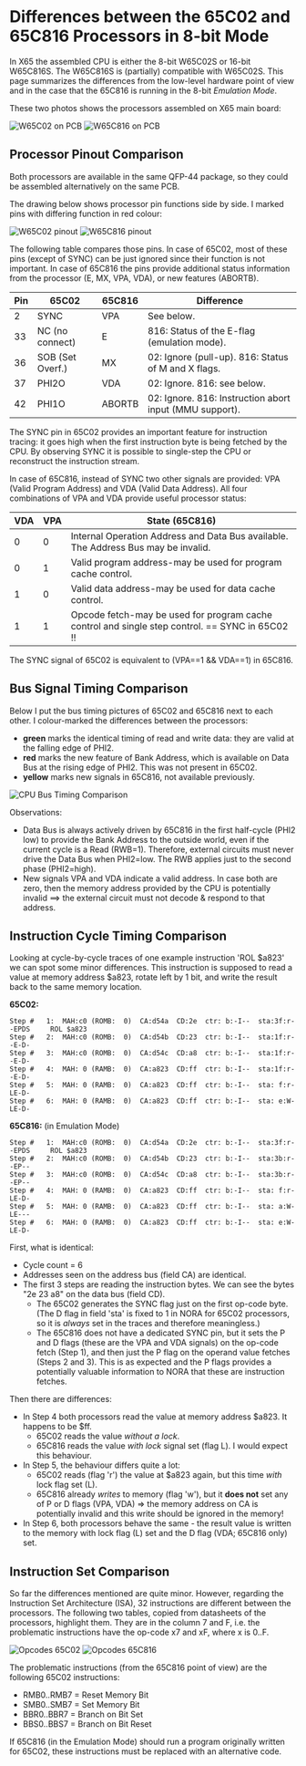 Differences between the 65C02 and 65C816 Processors in 8-bit Mode
====================================================================

In X65 the assembled CPU is either the 8-bit W65C02S or 16-bit W65C816S. 
The W65C816S is (partially) compatible with W65C02S. 
This page summarizes the differences from the low-level hardware point of view and in the case that the 65C816
is running in the 8-bit *Emulation Mode*.

These two photos shows the processors assembled on X65 main board:

![W65C02 on PCB](../Photos/w65c02_pcb.jpg)
![W65C816 on PCB](../Photos/w65c816_pcb.jpg)


Processor Pinout Comparison
----------------------------

Both processors are available in the same QFP-44 package, so they could be assembled alternatively on the same PCB.




The drawing below shows processor pin functions side by side.
I marked pins with differing function in red colour:

![W65C02 pinout](pic/w65c02_pinout_marked.drawio.png)
![W65C816 pinout](pic/w65c816_pinout_marked.drawio.png)

The following table compares those pins.
In case of 65C02, most of these pins (except of SYNC) can be just ignored since their function is not important.
In case of 65C816 the pins provide additional status information from the processor (E, MX, VPA, VDA),
or new features (ABORTB).

| Pin | 65C02            | 65C816 | Difference                                              |
|-----|------------------|--------|---------------------------------------------------------|
| 2   | SYNC             | VPA    | See below.                                              |
| 33  | NC (no connect)  | E      | 816: Status of the E-flag (emulation mode).             |
| 36  | SOB (Set Overf.) | MX     | 02: Ignore (pull-up). 816: Status of M and X flags.     |
| 37  | PHI2O            | VDA    | 02: Ignore. 816: see below.                             |
| 42  | PHI1O            | ABORTB | 02: Ignore. 816: Instruction abort input (MMU support). |


The SYNC pin in 65C02 provides an important feature for instruction tracing: it goes high when 
the first instruction byte is being fetched by the CPU. By observing SYNC it is possible to single-step
the CPU or reconstruct the instruction stream.

In case of 65C816, instead of SYNC two other signals are provided: VPA (Valid Program Address)
and VDA (Valid Data Address). All four combinations of VPA and VDA provide useful processor status:

| VDA | VPA | State (65C816)                                                                                  |
|-----|-----|-------------------------------------------------------------------------------------------------|
| 0   | 0   | Internal Operation Address and Data Bus available. The Address Bus may be invalid.              |
| 0   | 1   | Valid program address-may be used for program cache control.                                    |
| 1   | 0   | Valid data address-may be used for data cache control.                                          |
| 1   | 1   | Opcode fetch-may be used for program cache control and single step control. == SYNC in 65C02 !! |

The SYNC signal of 65C02 is equivalent to (VPA==1 && VDA==1) in 65C816.


Bus Signal Timing Comparison
-----------------------------

Below I put the bus timing pictures of 65C02 and 65C816 next to each other.
I colour-marked the differences between the processors: 
* **green** marks the identical timing of read and write data: they are valid at the falling edge of PHI2.
* **red** marks the new feature of Bank Address, which is available on Data Bus at the rising edge of PHI2.
    This was not present in 65C02.
* **yellow** marks new signals in 65C816, not available previously.

![CPU Bus Timing Comparison](pic/cpu02vs816bustiming.drawio.png)

Observations:

* Data Bus is always actively driven by 65C816 in the first half-cycle (PHI2 low) to provide the Bank Address to the outside world,
    even if the current cycle is a Read (RWB=1). Therefore, external circuits must never drive the Data Bus
    when PHI2=low. The RWB applies just to the second phase (PHI2=high).
* New signals VPA and VDA indicate a valid address. In case both are zero, then the memory address provided by the CPU is potentially
    invalid ==> the external circuit must not decode & respond to that address.


Instruction Cycle Timing Comparison
-------------------------------------

Looking at cycle-by-cycle traces of one example instruction 'ROL $a823' we can spot some minor differences.
This instruction is supposed to read a value at memory address $a823, rotate left by 1 bit, and write the result
back to the same memory location.

**65C02:**

    Step #   1:  MAH:c0 (ROMB:  0)  CA:d54a  CD:2e  ctr: b:-I--  sta:3f:r--EPDS     ROL $a823
    Step #   2:  MAH:c0 (ROMB:  0)  CA:d54b  CD:23  ctr: b:-I--  sta:1f:r--E-D-     
    Step #   3:  MAH:c0 (ROMB:  0)  CA:d54c  CD:a8  ctr: b:-I--  sta:1f:r--E-D-     
    Step #   4:  MAH: 0 (RAMB:  0)  CA:a823  CD:ff  ctr: b:-I--  sta:1f:r--E-D-     
    Step #   5:  MAH: 0 (RAMB:  0)  CA:a823  CD:ff  ctr: b:-I--  sta: f:r-LE-D-     
    Step #   6:  MAH: 0 (RAMB:  0)  CA:a823  CD:ff  ctr: b:-I--  sta: e:W-LE-D-     


**65C816:** (in Emulation Mode)

    Step #   1:  MAH:c0 (ROMB:  0)  CA:d54a  CD:2e  ctr: b:-I--  sta:3f:r--EPDS     ROL $a823
    Step #   2:  MAH:c0 (ROMB:  0)  CA:d54b  CD:23  ctr: b:-I--  sta:3b:r--EP--     
    Step #   3:  MAH:c0 (ROMB:  0)  CA:d54c  CD:a8  ctr: b:-I--  sta:3b:r--EP--     
    Step #   4:  MAH: 0 (RAMB:  0)  CA:a823  CD:ff  ctr: b:-I--  sta: f:r-LE-D-     
    Step #   5:  MAH: 0 (RAMB:  0)  CA:a823  CD:ff  ctr: b:-I--  sta: a:W-LE---     
    Step #   6:  MAH: 0 (RAMB:  0)  CA:a823  CD:ff  ctr: b:-I--  sta: e:W-LE-D-     

First, what is identical:
* Cycle count = 6
* Addresses seen on the address bus (field CA) are identical.
* The first 3 steps are reading the instruction bytes. We can see the bytes "2e 23 a8" on the data bus (field CD).
    - The 65C02 generates the SYNC flag just on the first op-code byte. (The D flag in field 'sta' is fixed to 1 in NORA for 65C02 processors, 
        so it is *always* set in the traces and therefore meaningless.)
    - The 65C816 does not have a dedicated SYNC pin, but it sets the P and D flags (these are the VPA and VDA signals)
        on the op-code fetch (Step 1), and then just the P flag on the operand value fetches (Steps 2 and 3).
        This is as expected and the P flags provides a potentially valuable information to NORA that these are instruction fetches.

Then there are differences:
* In Step 4 both processors read the value at memory address $a823. It happens to be $ff.
    - 65C02 reads the value *without a lock*.
    - 65C816 reads the value *with lock* signal set (flag L). I would expect this behaviour.
* In Step 5, the behaviour differs quite a lot:
    - 65C02 reads (flag 'r') the value at $a823 again, but this time *with* lock flag set (L).
    - 65C816 already *writes* to memory (flag 'w'), but it **does not** set any of P or D flags (VPA, VDA) => the memory address on CA
        is potentially invalid and this write should be ignored in the memory! 
* In Step 6, both processors behave the same - the result value is written to the memory with lock flag (L) set
    and the D flag (VDA; 65C816 only) set.


Instruction Set Comparison
----------------------------

So far the differences mentioned are quite minor.
However, regarding the Instruction Set Architecture (ISA), 32 instructions are different between the processors.
The following two tables, copied from datasheets of the processors, highlight them.
They are in the column 7 and F, i.e. the problematic instructions have the op-code x7 and xF, where x is 0..F.

![Opcodes 65C02](pic/opcodes02-collision.png)
![Opcodes 65C816](pic/opcodes816-collision.png)

The problematic instructions (from the 65C816 point of view) are the following 65C02 instructions:
* RMB0..RMB7 = Reset Memory Bit
* SMB0..SMB7 = Set Memory Bit
* BBR0..BBR7 = Branch on Bit Set
* BBS0..BBS7 = Branch on Bit Reset

If 65C816 (in the Emulation Mode) should run a program originally written for 65C02, these instructions must be replaced
with an alternative code. 
